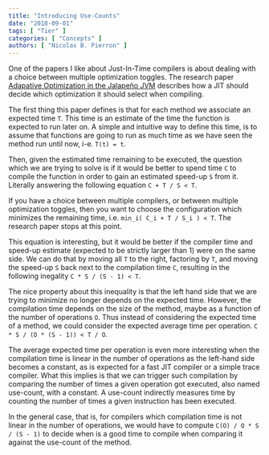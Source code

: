 ```yaml
---
title: "Introducing Use-Counts"
date: "2018-09-01"
tags: [ "Tier" ]
categories: [ "Concepts" ]
authors: [ "Nicolas B. Pierron" ]
---
```


One of the papers I like about Just-In-Time compilers is about dealing with a
choice between multiple optimization toggles. The research paper [Adapative
Optimization in the Jalapeño
JVM](https://www.researchgate.net/publication/2808142_Adaptive_Optimization_in_the_Jalapeno_JVM)
describes how a JIT should decide which optimization it should select when
compiling.

The first thing this paper defines is that for each method we associate an
expected time `T`. This time is an estimate of the time the function is expected
to run later on. A simple and intuitive way to define this time, is to assume
that functions are going to run as much time as we have seen the method run until
now, i-e. `T(t) = t`.

Then, given the estimated time remaining to be executed, the question which we
are trying to solve is if it would be better to spend time `C` to compile the
function in order to gain an estimated speed-up `S` from it. Literally answering
the following equation `C + T / S < T`.

If you have a choice between multiple compilers, or between multiple
optimization toggles, then you want to choose the configuration which minimizes
the remaining time, i.e. `min_i( C_i + T / S_i ) < T`. The research paper stops
at this point.

This equation is interesting, but it would be better if the compiler time and
speed-up estimate (expected to be strictly larger than 1) were on the same side.
We can do that by moving all `T` to the right, factoring by `T`, and moving the
speed-up `S` back next to the compilation time `C`, resulting in the following
inegality `C * S / (S - 1) < T`.

The nice property about this inequality is that the left hand side that we are
trying to minimize no longer depends on the expected time. However, the
compilation time depends on the size of the method, maybe as a function of the
number of operations `O`. Thus instead of considering the expected time of a
method, we could consider the expected average time per operation. `C * S / (O *
(S - 1)) < T / O`.

The average expected time per operation is even more interesting when the
compilation time is linear in the number of operations as the left-hand side
becomes a constant, as is expected for a fast JIT compiler or a simple trace
compiler. What this implies is that we can trigger such compilation by comparing
the number of times a given operation got executed, also named use-count, with a
constant. A use-count indirectly measures time by counting the number of times a
given instruction has been executed.

In the general case, that is, for compilers which compilation time is not linear in the
number of operations, we would have to compute `C(O) / O * S / (S - 1)` to
decide when is a good time to compile when comparing it against the use-count
of the method.
